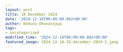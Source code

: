 ```yaml
---
layout: post
title: 18 December 2024
date: '2024-12-18T00:00:00.002+00:00'
author: Dedunu Dhananjaya
tags:
- uncategorized
modified_time: '2024-12-18T00:00:00.002+00:00'
featured_image: 2024-12-18-18-december-2024-2.jpeg
---
```


